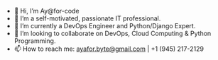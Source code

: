 - 👋 Hi, I’m Ay@for-code
- 👀 I’m a self-motivated, passionate IT professional.
- 🌱 I’m currently a DevOps Engineer and Python/Django Expert.
- 💞️ I’m looking to collaborate on DevOps, Cloud Computing & Python Programming.
- 📫 How to reach me: ayafor.byte@gmail.com | +1 (945) 217-2129

<!---
ayafor-code/ayafor-code is a ✨ special ✨ repository because its `README.md` (this file) appears on your GitHub profile.
You can click the Preview link to take a look at your changes.
--->
